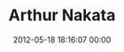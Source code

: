 ---
title: "Arthur Nakata"
date: 2012-05-18 18:16:07 00:00
permalink: /artnakla
twitter: ""
likes: [258,279]
id: 373
gravatar: "http://www.gravatar.com/avatar/b41814e007739a9d8d350db90c624512"
---